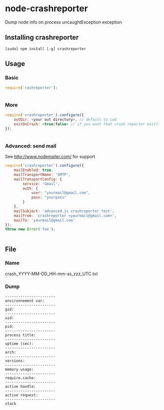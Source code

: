 node-crashreporter
==================

Dump node info on process uncaughtException exception


## Installing crashreporter

```
[sudo] npm install [-g] crashreporter
```

## Usage
### Basic
```javascript
require('rashreporter');                               
		
```

### More
```javascript
require('crashreporter').configure({
	outDir: <your out directory>, // default to cwd
	exitOnCrash: <true|false> // if you want that crash reporter exit(1) for you, default to true
});
		
```

### Advanced: send mail
See http://www.nodemailer.com/ for support
```javascript
require('crashreporter').configure({
	mailEnabled: true,
	mailTransportName: 'SMTP',
	mailTransportConfig: {
		service: 'Gmail',
		auth: {
			user: "yourmail@gmail.com",
		    pass: "yourpass"
		}
	},
	mailSubject: 'advanced.js crashreporter test',
	mailFrom: 'crashreporter <yourmail@gmail.com>',
	mailTo: 'yourmail@gmail.com'
});
throw new Error('foo');                             
		
```

## File
### Name
crash_YYYY-MM-DD_HH-mm-ss_zzz_UTC.txt

### Dump
```
-----------------------
environnement var:
-----------------------
gid: 
-----------------------
uid: 
-----------------------
pid: 
-----------------------
process title: 
-----------------------
uptime (sec):
-----------------------
arch: 
-----------------------
versions:
-----------------------
memory usage:
-----------------------
require.cache:
-----------------------
active handle:
-----------------------
active request:
-----------------------
stack

```